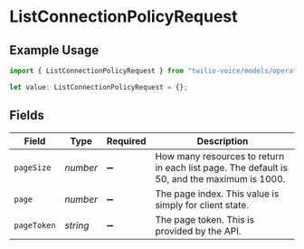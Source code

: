 # ListConnectionPolicyRequest

## Example Usage

```typescript
import { ListConnectionPolicyRequest } from "twilio-voice/models/operations";

let value: ListConnectionPolicyRequest = {};
```

## Fields

| Field                                                                                       | Type                                                                                        | Required                                                                                    | Description                                                                                 |
| ------------------------------------------------------------------------------------------- | ------------------------------------------------------------------------------------------- | ------------------------------------------------------------------------------------------- | ------------------------------------------------------------------------------------------- |
| `pageSize`                                                                                  | *number*                                                                                    | :heavy_minus_sign:                                                                          | How many resources to return in each list page. The default is 50, and the maximum is 1000. |
| `page`                                                                                      | *number*                                                                                    | :heavy_minus_sign:                                                                          | The page index. This value is simply for client state.                                      |
| `pageToken`                                                                                 | *string*                                                                                    | :heavy_minus_sign:                                                                          | The page token. This is provided by the API.                                                |